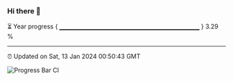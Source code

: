 ### Hi there 👋

⏳ Year progress { ▁▁▁▁▁▁▁▁▁▁▁▁▁▁▁▁▁▁▁▁▁▁▁▁▁▁▁▁▁▁ } 3.29 %

---

⏰ Updated on Sat, 13 Jan 2024 00:50:43 GMT

![Progress Bar CI](https://github.com/liununu/liununu/workflows/Progress%20Bar%20CI/badge.svg)
